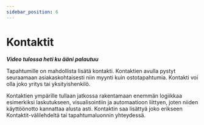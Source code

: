 ```yaml
---
sidebar_position: 6
---
```


# Kontaktit

**_Video tulossa heti ku ääni palautuu_**

Tapahtumille on mahdollista lisätä kontakti. Kontaktien avulla pystyt seuraamaan asiakaskohtaisesti niin myynti kuin ostotapahtumia. Kontakti voi olla joko yritys tai yksityishenkilö.

Kontaktien ympärille tullaan jatkossa rakentamaan enemmän logiikkaa esimerkiksi laskutukseen, visualisointiin ja automaatioon liittyen, joten niiden käyttöönotto kannattaa alusta asti. Kontaktin saa lisättyä joko erikseen Kontaktit-välilehdeltä tai tapahtumaluonnin yhteydessä.
